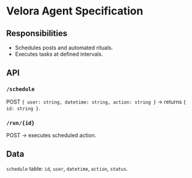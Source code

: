 # Velora Agent Specification

## Responsibilities
- Schedules posts and automated rituals.
- Executes tasks at defined intervals.

## API
### `/schedule`
POST `{ user: string, datetime: string, action: string }` -> returns `{ id: string }`.

### `/run/{id}`
POST -> executes scheduled action.

## Data
`schedule` table: `id`, `user`, `datetime`, `action`, `status`.

